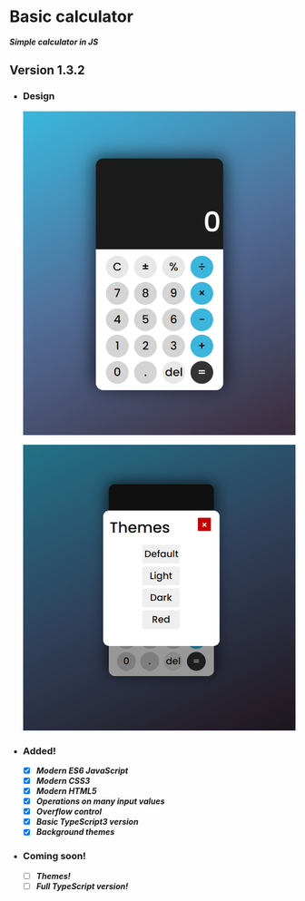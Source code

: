 # Basic calculator
***Simple calculator in JS***
## Version 1.3.2
- ### Design
  ![Calculator](icon/calculator%20design%20by%20MT.png)
  
  ![Themes menu](/icon/options.png)
- ### Added!

  - [x] ***Modern ES6 JavaScript***
  - [x] ***Modern CSS3***
  - [x] ***Modern HTML5***
  - [x] ***Operations on many input values***
  - [x] ***Overflow control***
  - [x] ***Basic TypeScript3 version***
  - [x] ***Background themes***

- ### Coming soon!

  - [ ] ***Themes!***
  - [ ] ***Full TypeScript version!***
